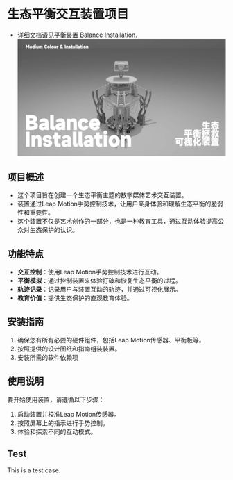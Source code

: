 # 生态平衡交互装置项目

- 详细文档请见[平衡装置 Balance Installation](https://alienho.github.io/BalanceInstallation/default-topic.html#2d5ba484_41).
![](Writerside/images/Art-11262022.jpg)
## 项目概述
- 这个项目旨在创建一个生态平衡主题的数字媒体艺术交互装置。
- 装置通过Leap Motion手势控制技术，让用户亲身体验和理解生态平衡的脆弱性和重要性。
- 这个装置不仅是艺术创作的一部分，也是一种教育工具，通过互动体验提高公众对生态保护的认识。

## 功能特点
- **交互控制**：使用Leap Motion手势控制技术进行互动。
- **平衡模拟**：通过控制装置来体验打破和恢复生态平衡的过程。
- **轨迹记录**：记录用户与装置互动的轨迹，并通过可视化展示。
- **教育价值**：提供生态保护的直观教育体验。

## 安装指南
1. 确保您有所有必要的硬件组件，包括Leap Motion传感器、平衡板等。
2. 按照提供的设计图纸和指南组装装置。
3. 安装所需的软件依赖项

## 使用说明
要开始使用装置，请遵循以下步骤：
1. 启动装置并校准Leap Motion传感器。
2. 按照屏幕上的指示进行手势控制。
3. 体验和探索不同的互动模式。

## Test
This is a test case.
